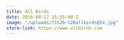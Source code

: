 ```yaml
---
title: All Birds
date: 2016-08-17 15:55:00 Z
image: "/uploads/71%20-%20allbirds@2x.jpg"
store-link: https://www.allbirds.com
---
```


